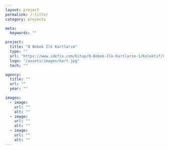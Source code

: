 ```yaml
---
layout: project
permalink: /:title/
category: projects

meta:
  keywords: ""

project:
  title: "Q Bebek İlk Kartlarım"
  type: ""
  url: "https://www.idefix.com/Kitap/Q-Bebek-Ilk-Kartlarim-1/Kolektif/Cocuk-ve-Genclik/Okul-Oncesi-6-Ay-5-Yas/Egitim-Etkinlik-Kitaplari/urunno=0000000608907?gclid=Cj0KCQiArqPgBRCRARIsAPwlHoVM-AcTI9p85auQm2TOxUYrL9yTJXDYCscn-AV4itIWeGG6PYEdhAAaAoVGEALw_wcB#"
  logo: "/assets/images/kart.jpg"
  tech: ""

agency:
  title: ""
  url: ""
  year: ""

images:
  - image:
    url: ""
    alt: ""
  - image:
    url: ""
    alt: ""
  - image:
    url: ""
    alt: ""
---
```

<p></p>
